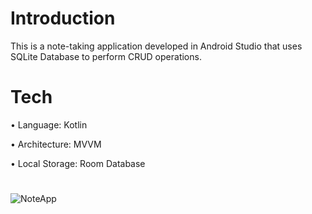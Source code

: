 <h1 align="left">Introduction</h1>
<p align="left">This is a note-taking application developed in Android Studio that uses SQLite Database to perform CRUD operations.</p>

<h1 align="left">Tech</h1>
<p align="left">• Language: Kotlin </p>
<p align="left">• Architecture: MVVM </p>
<p align="left">• Local Storage: Room Database </p>

<h1 align="left"></h1>

![NoteApp](https://github.com/user-attachments/assets/6ebdef94-ef0c-46fb-bd4a-9658a4417e58)

